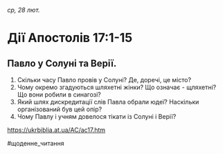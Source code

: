 
_ср, 28 лют._

# Дії Апостолів 17:1-15

## Павло у Солуні та Верії.
1. Скільки часу Павло провів у Солуні? Де, доречі, це місто?
2. Чому окремо згадуються шляхетні жінки? Що означає - щляхетні? Що вони робили в синагозі?
3. Який шлях дискредитації слів Павла обрали юдеї? Наскільки організований був цей опір?
4. Чому Павлу і учням довелося тікати із Солуні і Верії?

https://ukrbiblia.at.ua/AC/ac17.htm

#щоденне_читання
